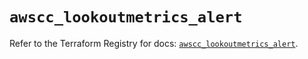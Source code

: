 # `awscc_lookoutmetrics_alert`

Refer to the Terraform Registry for docs: [`awscc_lookoutmetrics_alert`](https://registry.terraform.io/providers/hashicorp/awscc/0.70.0/docs/resources/lookoutmetrics_alert).
